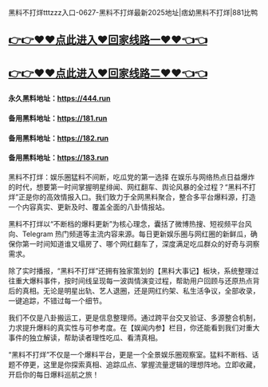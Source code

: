 黑料不打烊tttzzz入口-0627-黑料不打烊最新2025地址|痞幼黑料不打烊|881比鸭

## [👉👉♥♥点此进入♥回家线路一♥♥👈👈](https://unpkg.com/182run/index.html)
## [👉👉♥♥点此进入♥回家线路二♥♥👈👈](https://unpkg.com/182-1run/index.html)

#### 永久黑料地址：https://444.run
#### 备用黑料地址：https://181.run
#### 备用黑料地址：https://182.run
#### 备用黑料地址：https://183.run

黑料不打烊：娱乐圈猛料不间断，吃瓜党的第一选择
在娱乐与网络热点日益爆炸的时代，想要第一时间掌握明星绯闻、网红翻车、舆论风暴的全过程？“黑料不打烊”正是你的高效情报入口。我们致力于全网黑料聚合，整合多平台爆料源，打造一个内容真实、更新及时、覆盖全面的八卦情报站。

黑料不打烊以“不断档的爆料更新”为核心理念，囊括了微博热搜、短视频平台风向、Telegram 热门频道等主流内容来源。每日更新娱乐圈与网红圈的新鲜瓜，确保你第一时间知道谁又塌房了、哪个网红翻车了，深度满足吃瓜群众的好奇与洞察需求。

除了实时播报，“黑料不打烊”还拥有独家策划的【黑料大事记】板块，系统整理过往重大爆料事件，按时间线呈现每一波舆情演变过程，帮助用户回顾与还原热点背后的真相。无论是明星出轨、艺人退圈，还是网红约架、私生活争议，全部收录，一键追踪，不错过每一个细节。

我们不仅是八卦搬运工，更是信息整理师。通过跨平台交叉验证、多源整合机制，力求提升爆料的真实性与可参考度。在【娱闻内参】栏目，你还能看到我们对重大事件的独立解读，帮助读者理性吃瓜、看清真相。

“黑料不打烊”不仅是一个爆料平台，更是一个全景娱乐圈观察室。猛料不断档、话题不停更，这里是你探索真相、追踪瓜点、掌握流量逻辑的理想阵地。立即收藏，开启你的每日爆料巡航之旅！




